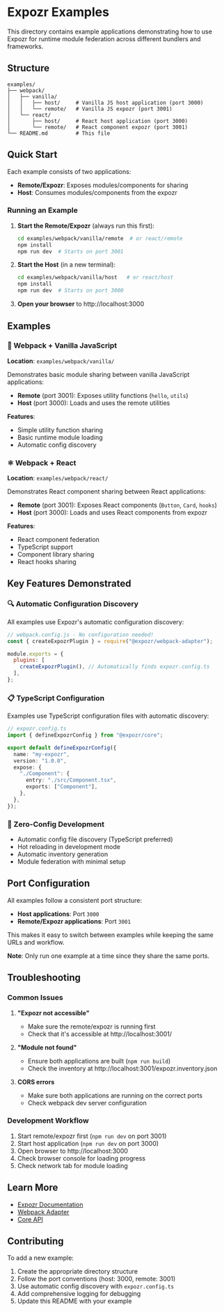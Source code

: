 # Expozr Examples

This directory contains example applications demonstrating how to use Expozr for runtime module federation across different bundlers and frameworks.

## Structure

```
examples/
├── webpack/
│   ├── vanilla/
│   │   ├── host/     # Vanilla JS host application (port 3000)
│   │   └── remote/   # Vanilla JS expozr (port 3001)
│   └── react/
│       ├── host/     # React host application (port 3000)
│       └── remote/   # React component expozr (port 3001)
└── README.md         # This file
```

## Quick Start

Each example consists of two applications:

- **Remote/Expozr**: Exposes modules/components for sharing
- **Host**: Consumes modules/components from the expozr

### Running an Example

1. **Start the Remote/Expozr** (always run this first):

   ```bash
   cd examples/webpack/vanilla/remote  # or react/remote
   npm install
   npm run dev  # Starts on port 3001
   ```

2. **Start the Host** (in a new terminal):

   ```bash
   cd examples/webpack/vanilla/host   # or react/host
   npm install
   npm run dev  # Starts on port 3000
   ```

3. **Open your browser** to http://localhost:3000

## Examples

### 🔧 Webpack + Vanilla JavaScript

**Location**: `examples/webpack/vanilla/`

Demonstrates basic module sharing between vanilla JavaScript applications:

- **Remote** (port 3001): Exposes utility functions (`hello`, `utils`)
- **Host** (port 3000): Loads and uses the remote utilities

**Features**:

- Simple utility function sharing
- Basic runtime module loading
- Automatic config discovery

### ⚛️ Webpack + React

**Location**: `examples/webpack/react/`

Demonstrates React component sharing between React applications:

- **Remote** (port 3001): Exposes React components (`Button`, `Card`, `hooks`)
- **Host** (port 3000): Loads and uses React components from expozr

**Features**:

- React component federation
- TypeScript support
- Component library sharing
- React hooks sharing

## Key Features Demonstrated

### 🔍 Automatic Configuration Discovery

All examples use Expozr's automatic configuration discovery:

```javascript
// webpack.config.js - No configuration needed!
const { createExpozrPlugin } = require("@expozr/webpack-adapter");

module.exports = {
  plugins: [
    createExpozrPlugin(), // Automatically finds expozr.config.ts
  ],
};
```

### 📋 TypeScript Configuration

Examples use TypeScript configuration files with automatic discovery:

```typescript
// expozr.config.ts
import { defineExpozrConfig } from "@expozr/core";

export default defineExpozrConfig({
  name: "my-expozr",
  version: "1.0.0",
  expose: {
    "./Component": {
      entry: "./src/Component.tsx",
      exports: ["Component"],
    },
  },
});
```

### 🚀 Zero-Config Development

- Automatic config file discovery (TypeScript preferred)
- Hot reloading in development mode
- Automatic inventory generation
- Module federation with minimal setup

## Port Configuration

All examples follow a consistent port structure:

- **Host applications**: Port `3000`
- **Remote/Expozr applications**: Port `3001`

This makes it easy to switch between examples while keeping the same URLs and workflow.

**Note**: Only run one example at a time since they share the same ports.

## Troubleshooting

### Common Issues

1. **"Expozr not accessible"**
   - Make sure the remote/expozr is running first
   - Check that it's accessible at http://localhost:3001/

2. **"Module not found"**
   - Ensure both applications are built (`npm run build`)
   - Check the inventory at http://localhost:3001/expozr.inventory.json

3. **CORS errors**
   - Make sure both applications are running on the correct ports
   - Check webpack dev server configuration

### Development Workflow

1. Start remote/expozr first (`npm run dev` on port 3001)
2. Start host application (`npm run dev` on port 3000)
3. Open browser to http://localhost:3000
4. Check browser console for loading progress
5. Check network tab for module loading

## Learn More

- [Expozr Documentation](../docs/)
- [Webpack Adapter](../packages/adapters/webpack/)
- [Core API](../packages/core/)

## Contributing

To add a new example:

1. Create the appropriate directory structure
2. Follow the port conventions (host: 3000, remote: 3001)
3. Use automatic config discovery with `expozr.config.ts`
4. Add comprehensive logging for debugging
5. Update this README with your example
